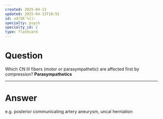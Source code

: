 ```yaml
---
created: 2025-04-13
updated: 2025-04-13T10:52
id: xd(5K`%]|~
specialty: psych
specialty_id: 2
type: flashcard
---
```


# Question
Which CN III fibers (motor or parasympathetic) are affected first by compression?    **Parasympathetics**

---

# Answer
e.g. posterior communicating artery aneurysm, uncal herniation